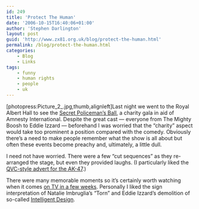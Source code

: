 ```yaml
---
id: 249
title: 'Protect The Human'
date: '2006-10-15T16:40:06+01:00'
author: 'Stephen Darlington'
layout: post
guid: 'http://www.zx81.org.uk/blog/protect-the-human.html'
permalink: /blog/protect-the-human.html
categories:
    - Blog
    - Links
tags:
    - funny
    - human rights
    - people
    - uk
---
```


\[photopress:Picture\_2\_.jpg,thumb,alignleft\]Last night we went to the Royal Albert Hall to see the [Secret Policeman’s Ball](http://www.amnesty.org.uk/secretpolice/ "Amnesty International?s Secret Policeman?s Ball"), a charity gala in aid of Amnesty International. Despite the great cast — everyone from The Mighty Boosh to Eddie Izzard — beforehand I was worried that the “charity” aspect would take too prominent a position compared with the comedy. Obviously there’s a need to make people remember what the show is all about but often these events become preachy and, ultimately, a little dull.

I need not have worried. There were a few “cut sequences” as they re-arranged the stage, but even they provided laughs. (I particularly liked the [QVC-style advert for the AK-47](http://www.protectthehuman.com/teleshop/guns/ "Amnesty video").)

There were many memorable moments so it’s certainly worth watching when it comes [on TV in a few weeks](http://www.channel4.com/entertainment/tv/microsites/S/secret_policeman/). Personally I liked the sign interpretation of Natalie Imbruglia’s “Torn” and Eddie Izzard’s demolition of so-called [Intelligent Design](http://en.wikipedia.org/wiki/Intelligent_design "ID: creationism with a new PR sheen").
